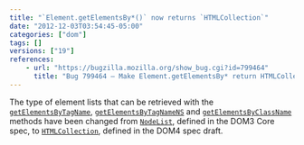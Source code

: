```yaml
---
title: "`Element.getElementsBy*()` now returns `HTMLCollection`"
date: "2012-12-03T03:54:45-05:00"
categories: ["dom"]
tags: []
versions: ["19"]
references:
    - url: "https://bugzilla.mozilla.org/show_bug.cgi?id=799464"
      title: "Bug 799464 – Make Element.getElementsBy* return HTMLCollection"
---
```

The type of element lists that can be retrieved with the [`getElementsByTagName`](https://developer.mozilla.org/docs/Web/API/element.getElementsByTagName), [`getElementsByTagNameNS`](https://developer.mozilla.org/docs/Web/API/element.getElementsByTagNameNS) and [`getElementsByClassName`](https://developer.mozilla.org/docs/Web/API/element.getElementsByClassName) methods have been changed from [`NodeList`](https://developer.mozilla.org/docs/Web/API/NodeList), defined in the DOM3 Core spec, to [`HTMLCollection`](https://developer.mozilla.org/docs/Web/API/HTMLCollection), defined in the DOM4 spec draft.
